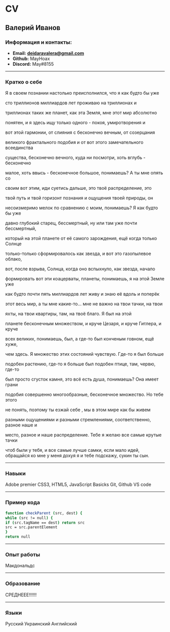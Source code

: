 # CV
## Валерий Иванов
### Информация и контакты:
* **Email:** **deidaravalera@gmail.com**
* **Github:** MayHoax
* **Discord:** May#8155

---

### Кратко о себе
Я в своем познании настолько преисполнился, что я как будто бы уже

сто триллионов миллиардов лет проживаю на триллионах и

триллионах таких же планет, как эта Земля, мне этот мир абсолютно

понятен, и я здесь ищу только одного - покоя, умиротворения и

вот этой гармонии, от слияния с бесконечно вечным, от созерцания

великого фрактального подобия и от вот этого замечательного всеединства

существа, бесконечно вечного, куда ни посмотри, хоть вглубь - бесконечно

малое, хоть ввысь - бесконечное большое, понимаешь? А ты мне опять со

своим вот этим, иди суетись дальше, это твоё распределение, это

твой путь и твой горизонт познания и ощущения твоей природы, он

несоизмеримо мелок по сравнению с моим, понимаешь? Я как будто бы уже

давно глубокий старец, бессмертный, ну или там уже почти бессмертный,

который на этой планете от её самого зарождения, ещё когда только Солнце

только-только сформировалось как звезда, и вот это газопылевое облако,

вот, после взрыва, Солнца, когда оно вспыхнуло, как звезда, начало

формировать вот эти коацерваты, планеты, понимаешь, я на этой Земле уже

как будто почти пять миллиардов лет живу и знаю её вдоль и поперёк

этот весь мир, а ты мне какие-то... мне не важно на твои тачки, на твои

яхты, на твои квартиры, там, на твоё благо. Я был на этой

планете бесконечным множеством, и круче Цезаря, и круче Гитлера, и круче

всех великих, понимаешь, был, а где-то был конченым говном, ещё хуже,

чем здесь. Я множество этих состояний чувствую. Где-то я был больше

подобен растению, где-то я больше был подобен птице, там, червю, где-то

был просто сгусток камня, это всё есть душа, понимаешь? Она имеет грани

подобия совершенно многообразные, бесконечное множество. Но тебе этого

не понять, поэтому ты езжай себе , мы в этом мире как бы живем

разными ощущениями и разными стремлениями, соответственно, разное наше и

место, разное и наше распределение. Тебе я желаю все самые крутые тачки

чтоб были у тебя, и все самые лучше самки, если мало идей, обращайся ко мне у меня дохуя я и тебе подскажу, сукин ты сын. 

---

### Навыки

Adobe premier
CSS3, HTML5, 
JavaScript Basicks
Git, Github
VS code

  
---

### Пример кода

```sh
function checkParent (src, dest) {
while (src != null) {
if (src.tagName == dest) return src
src = src.parentElement
}
return null
```
---

###  Опыт работы

Макдональдс

---

###  Образование

СРЕДНЕЕЕ!!!!!!

---

###  Языки

Русский
Украинский
Английский
